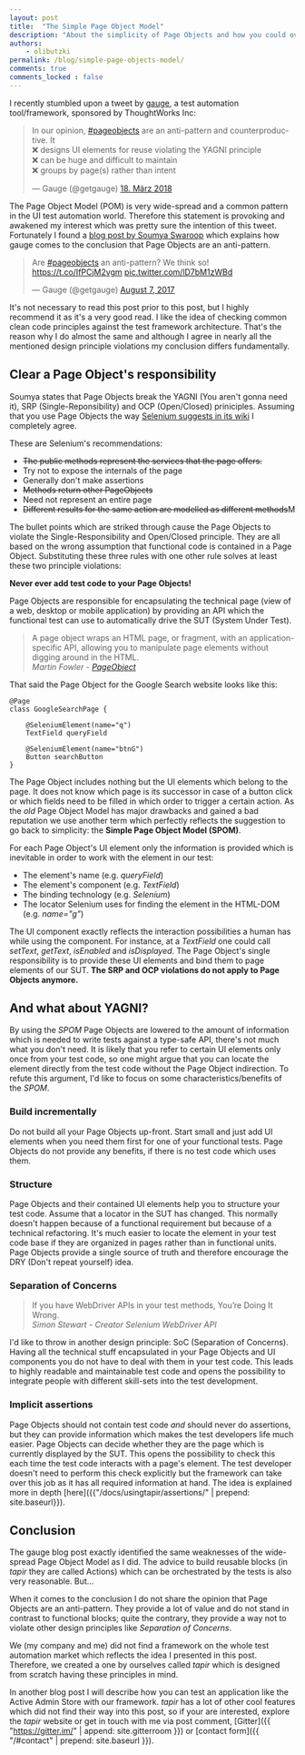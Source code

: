 ```yaml
---
layout: post
title:  "The Simple Page Object Model"
description: "About the simplicity of Page Objects and how you could overcome their drawbacks."
authors:
    - olibutzki
permalink: /blog/simple-page-objects-model/
comments: true
comments_locked : false
---
```


I recently stumbled upon a tweet by [gauge](https://gauge.org/), a test automation tool/framework, sponsored by ThoughtWorks Inc:
<blockquote class="twitter-tweet" data-lang="de"><p lang="en" dir="ltr">In our opinion, <a href="https://twitter.com/hashtag/pageobjects?src=hash&amp;ref_src=twsrc%5Etfw">#pageobjects</a> are an anti-pattern and counterproductive. It <br>❌ designs UI elements for reuse violating the YAGNI principle<br>❌ can be huge and difficult to maintain<br>❌ groups by page(s) rather than intent</p>&mdash; Gauge (@getgauge) <a href="https://twitter.com/getgauge/status/975261271670099968?ref_src=twsrc%5Etfw">18. März 2018</a></blockquote>
<script async src="https://platform.twitter.com/widgets.js" charset="utf-8"></script>

The Page Object Model (POM) is very wide-spread and a common pattern in the UI test automation world. Therefore this statement is provoking and awakened my interest which was pretty sure the intention of this tweet. Fortunately I found a [blog post by Soumya Swaroop](https://blog.getgauge.io/are-page-objects-anti-pattern-21b6e337880f) which explains how gauge comes to the conclusion that Page Objects are an anti-pattern.

<blockquote class="twitter-tweet" data-cards="hidden" data-lang="en"><p lang="en" dir="ltr">Are <a href="https://twitter.com/hashtag/pageobjects?src=hash&amp;ref_src=twsrc%5Etfw">#pageobjects</a> an anti-pattern? We think so! <a href="https://t.co/IfPCjM2vgm">https://t.co/IfPCjM2vgm</a> <a href="https://t.co/lD7bM1zWBd">pic.twitter.com/lD7bM1zWBd</a></p>&mdash; Gauge (@getgauge) <a href="https://twitter.com/getgauge/status/894503233443561472?ref_src=twsrc%5Etfw">August 7, 2017</a></blockquote>
<script async src="https://platform.twitter.com/widgets.js" charset="utf-8"></script>


It's not necessary to read this post prior to this post, but I highly recommend it as it's a very good read. I like the idea of checking common clean code principles against the test framework architecture. That's the reason why I do almost the same and although I agree in nearly all the mentioned design principle violations my conclusion differs fundamentally.

## Clear a Page Object's responsibility
Soumya states that Page Objects break the YAGNI (You aren't gonna need it), SRP (Single-Reponsibility) and OCP (Open/Closed) priniciples. Assuming that you use Page Objects the way [Selenium suggests in its wiki](https://github.com/SeleniumHQ/selenium/wiki/PageObjects) I completely agree.

These are Selenium's recommendations:
* ~~The public methods represent the services that the page offers.~~
* Try not to expose the internals of the page
* Generally don't make assertions
* ~~Methods return other PageObjects~~
* Need not represent an entire page
* ~~Different results for the same action are modelled as different methods~~M

The bullet points which are striked through cause the Page Objects to violate the Single-Responsibility and Open/Closed principle. They are all based on the wrong assumption that functional code is contained in a Page Object. Substituting these three rules with one other rule  solves at least these two principle violations:

**Never ever add test code to your Page Objects!**

Page Objects are responsible for encapsulating the technical page (view of a web, desktop or mobile application) by providing an API which the functional test can use to automatically drive the SUT (System Under Test).

<blockquote>
A page object wraps an HTML page, or fragment, with an application-specific API, allowing you to manipulate page elements without digging around in the HTML.
<footer>
<cite>Martin Fowler - <a href="https://martinfowler.com/bliki/PageObject.html">PageObject</a></cite>
</footer>
</blockquote>

That said the Page Object for the Google Search website looks like this:
``` xtend
@Page
class GoogleSearchPage {

    @SeleniumElement(name="q")
    TextField queryField

    @SeleniumElement(name="btnG")
    Button searchButton
}
```

The Page Object includes nothing but the UI elements which belong to the page. It does not know which page is its successor in case of a button click or which fields need to be filled in which order to trigger a certain action. As the *old* Page Object Model has major drawbacks and gained a bad reputation we use another term which perfectly reflects the suggestion to go back to simplicity: the **Simple Page Object Model (SPOM)**.

For each Page Object's UI element only the information is provided which is inevitable in order to work with the element in our test:
* The element's name (e.g. *queryField*)
* The element's component (e.g. *TextField*)
* The binding technology (e.g. *Selenium*)
* The locator Selenium uses for finding the element in the HTML-DOM (e.g. *name="g"*)

The UI component  exactly reflects the interaction possibilities a human has while using the component. For instance, at a *TextField* one could call *setText*, *getText*, *isEnabled* and *isDisplayed*. The Page Object's single responsibility is to provide these UI elements and bind them to page elements of our SUT. **The SRP and OCP violations do not apply to Page Objects anymore.**

## And what about YAGNI?
By using the *SPOM* Page Objects are lowered to the amount of information which is needed to write tests against a type-safe API, there's not much what you don't need. It is likely that you refer to certain UI elements only once from your test code, so one might argue that you can locate the element directly from the test code without the Page Object indirection. To refute this argument, I'd like to focus on some characteristics/benefits of the *SPOM*.

### Build incrementally
Do not build all your Page Objects up-front. Start small and just add UI elements when you need them first for one of your functional tests. Page Objects do not provide any benefits, if there is no test code which uses them.

### Structure
Page Objects and their contained UI elements help you to structure your test code. Assume that a locator in the SUT has changed. This normally doesn't happen because of a functional requirement but because of a technical refactoring. It's much easier to locate the element in your test code base if they are organized in pages rather than in functional units. Page Objects provide a single source of truth and therefore encourage the DRY (Don't repeat yourself) idea.

### Separation of Concerns
<blockquote>
If you have WebDriver APIs in your test methods, You’re Doing It Wrong.
<footer>
<cite>Simon Stewart - Creator Selenium WebDriver API</cite>
</footer>
</blockquote>
I'd like to throw in another design principle: SoC (Separation of Concerns). Having all the technical stuff encapsulated in your Page Objects and UI components you do not have to deal with them in your test code. This leads to highly readable and maintainable test code and opens the possibility to integrate people with different skill-sets into the test development.

### Implicit assertions
Page Objects should not contain test code *and* should never do assertions, but they can provide information which makes the test developers life much easier. Page Objects can decide whether they are the page which is currently displayed by the SUT. This opens the possibility to check this each time the test code interacts with a page's element. The test developer doesn't need to perform this check explicitly but the framework can take over this job as it has all required information at hand. The idea is explained more in depth [here]({{"/docs/usingtapir/assertions/" | prepend: site.baseurl}}).

## Conclusion
The gauge blog post exactly identified the same weaknesses of the wide-spread Page Object Model as I did. The advice to build reusable blocks (in *tapir* they are called Actions) which can be orchestrated by the tests is also very reasonable. But...

When it comes to the conclusion I do not share the opinion that Page Objects are an anti-pattern. They provide a lot of value and do not stand in contrast to functional blocks; quite the contrary, they provide a way not to violate other design principles like *Separation of Concerns*.

We (my company and me) did not find a framework on the whole test automation market which reflects the idea I presented in this post. Therefore, we created a one by ourselves called *tapir* which is designed from scratch having these principles in mind.

In another blog post I will describe how you can test an application like the Active Admin Store with our framework. *tapir* has a lot of other cool features which did not find their way into this post, so if your are interested, explore the *tapir* website or get in touch with me via post comment, [Gitter]({{ "https://gitter.im/" | append: site.gitterroom }}) or [contact form]({{ "/#contact" | prepend: site.baseurl }}).
